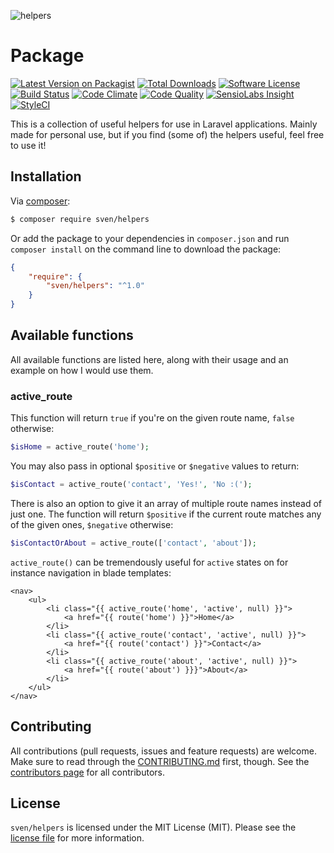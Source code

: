 ![helpers](https://cloud.githubusercontent.com/assets/11269635/23331282/fc1f9b66-fb62-11e6-953d-19d813ea39ef.jpg)

# Package

[![Latest Version on Packagist][ico-version]][link-packagist]
[![Total Downloads][ico-downloads]][link-downloads]
[![Software License][ico-license]](LICENSE.md)
[![Build Status][ico-travis]][link-travis]
[![Code Climate][ico-codeclimate]][link-codeclimate]
[![Code Quality][ico-quality]][link-quality]
[![SensioLabs Insight][ico-insight]][link-insight]
[![StyleCI][ico-styleci]][link-styleci]

This is a collection of useful helpers for use in Laravel applications. Mainly
made for personal use, but if you find (some of) the helpers useful, feel free
to use it!

## Installation
Via [composer](http://getcomposer.org):

```bash
$ composer require sven/helpers
```

Or add the package to your dependencies in `composer.json` and run
`composer install` on the command line to download the package:

```json
{
    "require": {
        "sven/helpers": "^1.0"
    }
}
```

## Available functions
All available functions are listed here, along with their usage and an example on how I would use them.

### active_route
This function will return `true` if you're on the given route name, `false` otherwise:  

```php
$isHome = active_route('home');
```

You may also pass in optional `$positive` or `$negative` values to return:

```php
$isContact = active_route('contact', 'Yes!', 'No :(');
```

There is also an option to give it an array of multiple route names instead of just one. The function will
return `$positive` if the current route matches any of the given ones, `$negative` otherwise:

```php
$isContactOrAbout = active_route(['contact', 'about']);
```

`active_route()` can be tremendously useful for `active` states on for instance navigation in blade templates:

```blade
<nav>
    <ul>
        <li class="{{ active_route('home', 'active', null) }}">
            <a href="{{ route('home') }}">Home</a>
        </li>
        <li class="{{ active_route('contact', 'active', null) }}">
            <a href="{{ route('contact') }}">Contact</a>
        </li>
        <li class="{{ active_route('about', 'active', null) }}">
            <a href="{{ route('about') }}}">About</a>
        </li>
    </ul>
</nav>
```

## Contributing
All contributions (pull requests, issues and feature requests) are
welcome. Make sure to read through the [CONTRIBUTING.md](CONTRIBUTING.md) first,
though. See the [contributors page](../../graphs/contributors) for all contributors.

## License
`sven/helpers` is licensed under the MIT License (MIT). Please see the
[license file](LICENSE.md) for more information.

[ico-version]: https://img.shields.io/packagist/v/sven/helpers.svg?style=flat-square
[ico-license]: https://img.shields.io/badge/license-MIT-green.svg?style=flat-square
[ico-downloads]: https://img.shields.io/packagist/dt/sven/helpers.svg?style=flat-square
[ico-travis]: https://img.shields.io/travis/svenluijten/helpers.svg?style=flat-square
[ico-codeclimate]: https://img.shields.io/codeclimate/github/svenluijten/helpers.svg?style=flat-square
[ico-quality]: https://img.shields.io/scrutinizer/g/svenluijten/helpers.svg?style=flat-square
[ico-insight]: https://img.shields.io/sensiolabs/i/07542093-e5a4-40a1-8279-5d7c1ff4fda6.svg?style=flat-square
[ico-styleci]: https://styleci.io/repos/83132069/shield

[link-packagist]: https://packagist.org/packages/sven/helpers
[link-downloads]: https://packagist.org/packages/sven/helpers
[link-travis]: https://travis-ci.org/svenluijten/helpers
[link-codeclimate]: https://codeclimate.com/github/svenluijten/helpers
[link-quality]: https://scrutinizer-ci.com/g/svenluijten/helpers/?branch=master
[link-insight]: https://insight.sensiolabs.com/projects/07542093-e5a4-40a1-8279-5d7c1ff4fda6
[link-styleci]: https://styleci.io/repos/83132069
